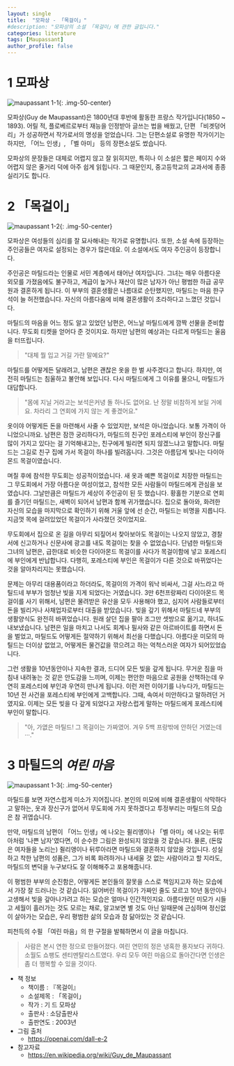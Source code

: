 ```yaml
---
layout: single
title:  "모파상 - 「목걸이」"
#description: "모파상의 소설 「목걸이」에 관한 글입니다."
categories: literature
tags: [Maupassant]
author_profile: false
---
```


# 1 모파상

![maupassant 1-1]({{site.url}}\images\2023-02-13-maupassant\maupassant_1-1.png){: .img-50-center}

모파상(Guy de Maupassant)은 1800년대 후반에 활동한 프랑스 작가입니다(1850 ~ 1893).
어릴 적, 플로베르로부터 재능을 인정받아 글쓰는 법을 배웠고, 단편 「비곗덩어리」가 성공하면서 작가로서의 명성을 얻었습니다.
그는 단편소설로 유명한 작가이기는 하지만, 「어느 인생」, 「벨 아미」 등의 장편소설도 썼습니다.

<!-- 모파상의 여러 소설들 중, 특히 우리나라에 유독 잘 알려진 소설이 바로 「목걸이」 일 것 같습니다. -->
모파상의 문장들은 대체로 어렵지 않고 잘 읽히지만, 특히나 이 소설은 짧은 페이지 수와 어렵지 않은 줄거리 덕에 아주 쉽게 읽힙니다.
그 때문인지, 중고등학교의 교과서에 종종 실리기도 합니다.

# 2 「목걸이」

![maupassant 1-2]({{site.url}}\images\2023-02-13-maupassant\maupassant_1-2.png){: .img-50-center}

모파상은 여성들의 심리를 잘 묘사해내는 작가로 유명합니다.
또한, 소설 속에 등장하는 주인공들은 여자로 설정되는 경우가 많은데요.
이 소설에서도 여자 주인공이 등장합니다.

주인공은 마틸드라는 인물로 서민 계층에서 태어난 여자입니다.
그녀는 매우 아름다운 외모를 가졌음에도 불구하고, 계급이 높거나 재산이 많은 남자가 아닌 평범한 하급 공무원과 결혼하게 됩니다.
이 부부의 결혼생활은 나름대로 순탄했지만, 마틸드는 마음 한구석이 늘 허전했습니다.
자신의 아름다움에 비해 결혼생활이 초라하다고 느꼈던 것입니다.

마틸드의 마음을 어느 정도 알고 있었던 남편은, 어느날 마틸드에게 깜짝 선물을 준비합니다.
무도회 티켓을 얻어다 준 것이지요.
하지만 남편의 예상과는 다르게 마틸드는 울음을 터뜨립니다.

> "대체 뭘 입고 거길 가란 말예요?"

마틸드를 어떻게든 달래려고, 남편은 괜찮은 옷을 한 벌 사주겠다고 합니다.
하지만, 여전히 마틸드는 침울하고 불안해 보입니다.
다시 마틸드에게 그 이유를 물으니, 마틸드가 대답합니다.

> "몸에 지닐 거라고는 보석은커녕 돌 하나도 없어요.
> 난 정말 비참하게 보일 거에요.
> 차라리 그 연회에 가지 않는 게 좋겠어요."

옷이야 어떻게든 돈을 마련해서 사줄 수 있었지만, 보석은 아니었습니다.
보통 가격이 아니었으니까요.
남편은 잠깐 궁리하다가, 마틸드의 친구인 포레스티에 부인이 장신구를 많이 가지고 있다는 걸 기억해내고는, 친구에게 빌리면 되지 않겠느냐고 말합니다.
마틸드는 그길로 친구 집에 가서 목걸이 하나를 빌려옵니다.
그것은 아름답게 빛나는 다이아몬드 목걸이였습니다.

며칠 후에 참석한 무도회는 성공적이었습니다.
새 옷과 예쁜 목걸이로 치장한 마틸드는 그 무도회에서 가장 아름다운 여성이었고, 참석한 모든 사람들이 마틸드에게 관심을 보였습니다.
그날만큼은 마틸드가 세상이 주인공이 된 듯 했습니다.
황홀한 기분으로 연회를 즐기던 마틸드는, 새벽이 되어서 남편과 함께 귀가했습니다.
집으로 돌아와, 화려한 자신의 모습을 마지막으로 확인하기 위해 거울 앞에 선 순간, 마틸드는 비명을 지릅니다.
지금껏 목에 걸려있었던 목걸이가 사라졌던 것이었지요.

무도회에서 집으로 온 길을 아무리 되짚어서 찾아보아도 목걸이는 나오지 않았고, 경찰서에 신고하거나 신문사에 광고를 내도 목걸이는 찾을 수 없었습니다.
단념한 마틸드와 그녀의 남편은, 급한대로 비슷한 다이아몬드 목걸이를 사다가 목걸이함에 넣고 포레스티에 부인에게 반납합니다.
다행히, 포레스티에 부인은 목걸이가 다른 것으로 바뀌었다는 것을 알아차리지는 못했습니다.

문제는 아무리 대용품이라고 하더라도, 목걸이의 가격이 워낙 비싸서, 그걸 사느라고 마틸드네 부부가 엄청난 빚을 지게 되었다는 거였습니다.
3만 6천프랑짜리 다이아몬드 목걸이를 사기 위해서, 남편은 물려받은 유산을 모두 사용해야 했고, 심지어 사람들로부터 돈을 빌리거나 사채업자로부터 대출을 받았습니다.
빚을 갚기 위해서 마틸드네 부부의 생활양식도 완전히 바뀌었습니다.
원래 살던 집을 팔아 조그만 셋방으로 옮기고, 하녀도 내보냈습니다.
남편은 일을 마치고 나서도 회계나 필사와 같은 아르바이트를 하면서 돈을 벌었고, 마틸드도 어떻게든 절약하기 위해서 최선을 다했습니다.
아름다운 미모의 마틸드는 더이상 없었고, 어떻게든 물건값을 깎으려고 하는 억척스러운 여자가 되어있었습니다.

그런 생활을 10년동안이나 지속한 결과, 드디어 모든 빚을 갚게 됩니다.
무거운 짐을 마침내 내려놓는 것 같은 안도감을 느끼며, 이제는 편안한 마음으로 공원을 산책하는데 우연히 포레스티에 부인과 우연히 만나게 됩니다.
이런 저런 이야기를 나누다가, 마틸드는 10년 전 사건을 포레스티에 부인에게 고백합니다.
그때, 속여서 미안하다고 말하려던 거였지요.
이제는 모든 빚을 다 갚게 되었다고 자랑스럽게 말하는 마틸드에게 포레스티에 부인이 말합니다.

> "아, 가엾은 마틸드!
> 그 목걸이는 가짜였어.
> 겨우 5백 프랑밖에 안하던 거였는데···."

# 3 마틸드의 *여린 마음*

![maupassant 1-3]({{site.url}}\images\2023-02-13-maupassant\maupassant_1-3.png){: .img-50-center}

마틸드를 보면 자연스럽게 미소가 지어집니다.
본인의 미모에 비해 결혼생활이 삭막하다고 말하는, 옷과 장신구가 없어서 무도회에 가지 못하겠다고 투정부리는 마틸드의 모습은 참 귀엽습니다.

만약, 마틸드의 남편이 「어느 인생」에 나오는 쥘리앵이나 「벨 아미」에 나오는 뒤루아처럼 '나쁜 남자'였다면, 이 순수한 그림은 완성되지 않았을 것 같습니다.
물론, (돈많은 여자들을 노리는) 쥘리앵이나 뒤루아라면 마틸드와 결혼하지 않았을 것입니다.
성실하고 착한 남편의 성품은, 그가 비록 화려하거나 내세울 것 없는 사람이라고 할 지라도, 마틸드의 변덕을 누구보다도 잘 이해해주고 포용해줍니다.

이 평범한 부부의 순진함은, 어떻게든 본인들의 잘못을 스스로 책임지고자 하는 모습에서 가장 잘 드러나는 것 같습니다.
잃어버린 목걸이가 가짜인 줄도 모르고 10년 동안이나 고생해서 빚을 갚아나가려고 하는 모습은 얼마나 인간적인지요.
아름다웠던 미모가 시들고 세월이 흘러가는 것도 모르는 채로, 알고보면 별 것도 아닌 일때문에 근심하며 정신없이 살아가는 모습은, 우리 평범한 삶의 모습과 참 닮아있는 것 같습니다.

피천득의 수필 「여린 마음」의 한 구절을 발췌하면서 이 글을 마칩니다.
> 사람은 본시 연한 정으로 만들어졌다.
> 여린 연민의 정은 냉혹한 풍자보다 귀하다.
> 소월도 쇼팽도 센티멘탈리스트였다.
> 우리 모두 여린 마음으로 돌아간다면 인생은 좀 더 행복할 수 있을 것이다.

- 책 정보
    - 책이름 : 『목걸이』
    - 소설제목 : 「목걸이」
    - 작가 : 기 드 모파상
    - 출판사 : 소담출판사
    - 출판연도 : 2003년
- 그림 출처
    - https://openai.com/dall-e-2
- 참고자료
    - https://en.wikipedia.org/wiki/Guy_de_Maupassant